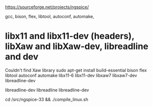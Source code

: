https://sourceforge.net/projects/ngspice/


 gcc, bison, flex, libtool, autoconf, automake, 
# libx11 and libx11-dev (headers), libXaw and libXaw-dev, libreadline and dev

Couldn't find Xaw library
sudo apt-get install build-essential bison flex libtool autoconf automake libx11-6 libx11-dev libxaw7  libxaw7-dev  libreadline-dev

libreadline-dev
libreadline libreadline-dev

cd /src/ngspice-33 && ./compile_linux.sh 
